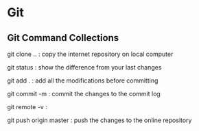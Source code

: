 # Git
Git Command Collections 
-----

git clone .. :  copy the internet repository on local computer

git status : show the difference from your last changes

git add . : add all the modifications before committing 

git commit -m : commit the changes to the commit log 

git remote -v : 

git push origin master : push the changes to the online repository





